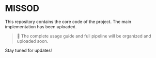 # MISSOD

This repository contains the core code of the project. The main implementation has been uploaded.

> 📌 The complete usage guide and full pipeline will be organized and uploaded soon.

Stay tuned for updates!
